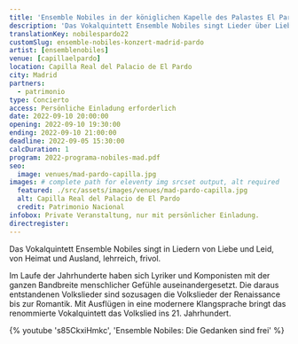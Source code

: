 ```yaml
---
title: 'Ensemble Nobiles in der königlichen Kapelle des Palastes El Pardo'
description: 'Das Vokalquintett Ensemble Nobiles singt Lieder über Liebe und Schmerz, über die Heimat und das Ausland, über Pädagogik und Frivolität.'
translationKey: nobilespardo22
customSlug: ensemble-nobiles-konzert-madrid-pardo
artist: [ensemblenobiles]
venue: [capillaelpardo]
location: Capilla Real del Palacio de El Pardo
city: Madrid
partners:
  - patrimonio
type: Concierto
access: Persönliche Einladung erforderlich
date: 2022-09-10 20:00:00
opening: 2022-09-10 19:30:00
ending: 2022-09-10 21:00:00
deadline: 2022-09-05 15:30:00
calcDuration: 1
program: 2022-programa-nobiles-mad.pdf
seo:
  image: venues/mad-pardo-capilla.jpg
images: # complete path for eleventy img srcset output, alt required
  featured: ./src/assets/images/venues/mad-pardo-capilla.jpg
  alt: Capilla Real del Palacio de El Pardo
  credit: Patrimonio Nacional
infobox: Private Veranstaltung, nur mit persönlicher Einladung.
directregister:
---
```


Das Vokalquintett Ensemble Nobiles singt in Liedern von Liebe und Leid, von Heimat und Ausland, lehrreich, frivol.

Im Laufe der Jahrhunderte haben sich Lyriker und Komponisten mit der ganzen Bandbreite menschlicher Gefühle auseinandergesetzt. Die daraus entstandenen Volkslieder sind sozusagen die Volkslieder der Renaissance bis zur Romantik. Mit Ausflügen in eine modernere Klangsprache bringt das renommierte Vokalquintett das Volkslied ins 21. Jahrhundert.

{% youtube 's85CkxiHmkc', 'Ensemble Nobiles: Die Gedanken sind frei' %}

